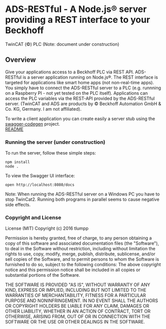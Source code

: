 # ADS-RESTful - A Node.js® server providing a REST interface to your Beckhoff
 TwinCAT (©) PLC (Note: document under construction)

## Overview
Give your applications access to a Beckhoff PLC via REST API.
ADS-RESTful is a server application running on Node.js®.
The REST interface is targeted for applications like smart home apps
(not non-real-time apps). You simply have to connect the ADS-RESTful server
to a PLC (e.g. runnning on a Raspberry PI - not yet tested on the PLC itself).
Applications can access the PLC variables via the REST-API provided by the
ADS-RESTful server. (TwinCAT and ADS are products by © Beckhoff Automation
GmbH & Co. KG, Germany. I am not affiliated).

To write a client application you can create easily a server stub using the
[swagger-codegen](https://github.com/swagger-api/swagger-codegen) project.   
[README](https://github.com/swagger-api/swagger-codegen/blob/master/README.md)

### Running the server (under construction)
To run the server, follow these simple steps:

```
npm install
node .
```

To view the Swagger UI interface:

```
open http://localhost:8080/docs
```

Note: When running the ADS-RESTful server on a Windows PC you have to stop
TwinCat2. Running both programs in parallel seems to cause negative side effects.

### Copyright and License
License (MIT)
Copyright (c) 2016 tlumpp

Permission is hereby granted, free of charge, to any person obtaining a
copy of this software and associated documentation files (the "Software"),
to deal in the Software without restriction, including without limitation
the rights to use, copy, modify, merge, publish, distribute, sublicense,
and/or sell copies of the Software, and to permit persons to whom the
Software is furnished to do so, subject to the following conditions:
The above copyright notice and this permission notice shall be included
in all copies or substantial portions of the Software.

THE SOFTWARE IS PROVIDED "AS IS", WITHOUT WARRANTY OF ANY KIND, EXPRESS OR
IMPLIED, INCLUDING BUT NOT LIMITED TO THE WARRANTIES OF MERCHANTABILITY,
FITNESS FOR A PARTICULAR PURPOSE AND NONINFRINGEMENT. IN NO EVENT SHALL
THE AUTHORS OR COPYRIGHT HOLDERS BE LIABLE FOR ANY CLAIM, DAMAGES OR
OTHER LIABILITY, WHETHER IN AN ACTION OF CONTRACT, TORT OR OTHERWISE, ARISING
FROM, OUT OF OR IN CONNECTION WITH THE SOFTWARE OR THE USE OR OTHER DEALINGS
IN THE SOFTWARE.
